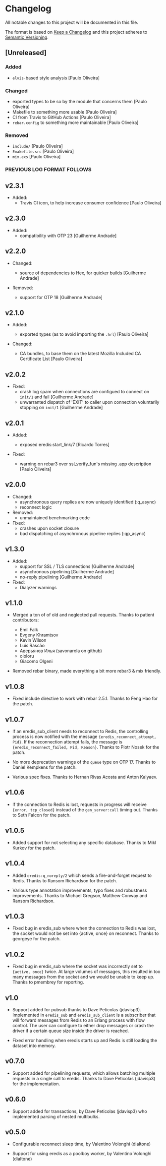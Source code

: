 # Changelog

All notable changes to this project will be documented in this file.

The format is based on [Keep a Changelog](https://keepachangelog.com/en/1.0.0/)
and this project adheres to [Semantic Versioning](https://semver.org/spec/v2.0.0.html).

## [Unreleased]

### Added

- `elvis`-based style analysis [Paulo Oliveira]

### Changed

- exported types to be so by the module that concerns them [Paulo Oliveira]
- Makefile to something more usable [Paulo Oliveira]
- CI from Travis to GitHub Actions [Paulo Oliveira]
- `rebar.config` to something more maintainable [Paulo Oliveira]

### Removed

- `include/` [Paulo Oliveira]
- `Emakefile.src` [Paulo Oliveira]
- `mix.exs` [Paulo Oliveira]

### PREVIOUS LOG FORMAT FOLLOWS

## v2.3.1

- Added:
  - Travis CI icon, to help increase consumer confidence [Paulo Oliveira]

## v2.3.0

- Added:
  - compatibility with OTP 23 [Guilherme Andrade]

## v2.2.0

- Changed:
  - source of dependencies to Hex, for quicker builds [Guilherme Andrade]

- Removed:
  - support for OTP 18 [Guilherme Andrade]

## v2.1.0

- Added:
  - exported types (as to avoid importing the `.hrl`) [Paulo Oliveira]

- Changed:
  - CA bundles, to base them on the latest Mozilla Included CA Certificate List
    [Paulo Oliveira]

## v2.0.2

- Fixed:
  - crash log spam when connections are configued to connect on `init/1` and
    fail [Guilherme Andrade]
  - unwarranted dispatch of 'EXIT' to caller upon connection voluntarily
    stopping on `init/1` [Guilherme Andrade]

## v2.0.1

- Added:
  - exposed eredis:start_link/7 [Ricardo Torres]

- Fixed:
  - warning on rebar3 over ssl_verify_fun's missing .app description
    [Paulo Oliveira]

## v2.0.0

- Changed:
  - asynchronous query replies are now uniquely identified (:q_async)
  - reconnect logic
- Removed:
  - unmaintained benchmarking code
- Fixed:
  - crashes upon socket closure
  - bad dispatching of asynchronous pipeline replies (:qp_async)

## v1.3.0

- Added:
  - support for SSL / TLS connections [Guilherme Andrade]
  - asynchronous pipelining [Guilherme Andrade]
  - no-reply pipelining [Guilherme Andrade]
- Fixed:
  - Dialyzer warnings

## v1.1.0

- Merged a ton of of old and neglected pull requests. Thanks to
  patient contributors:
  - Emil Falk
  - Evgeny Khramtsov
  - Kevin Wilson
  - Luis Rascão
  - Аверьянов Илья (savonarola on github)
  - ololoru
  - Giacomo Olgeni

- Removed rebar binary, made everything a bit more rebar3 & mix
  friendly.

## v1.0.8

- Fixed include directive to work with rebar 2.5.1. Thanks to Feng Hao
  for the patch.

## v1.0.7

- If an eredis_sub_client needs to reconnect to Redis, the controlling
  process is now notified with the message `{eredis_reconnect_attempt,
  Pid}`. If the reconnection attempt fails, the message is
  `{eredis_reconnect_failed, Pid, Reason}`. Thanks to Piotr Nosek for
  the patch.

- No more deprecation warnings of the `queue` type on OTP 17. Thanks
  to Daniel Kempkens for the patch.

- Various spec fixes. Thanks to Hernan Rivas Acosta and Anton Kalyaev.

## v1.0.6

- If the connection to Redis is lost, requests in progress will
  receive `{error, tcp_closed}` instead of the `gen_server:call`
  timing out. Thanks to Seth Falcon for the patch.

## v1.0.5

- Added support for not selecting any specific database. Thanks to
  Mikl Kurkov for the patch.

## v1.0.4

- Added `eredis:q_noreply/2` which sends a fire-and-forget request to
  Redis. Thanks to Ransom Richardson for the patch.

- Various type annotation improvements, typo fixes and robustness
  improvements. Thanks to Michael Gregson, Matthew Conway and Ransom
  Richardson.

## v1.0.3

- Fixed bug in eredis_sub where when the connection to Redis was lost,
  the socket would not be set into {active, once} on reconnect. Thanks
  to georgeye for the patch.

## v1.0.2

- Fixed bug in eredis_sub where the socket was incorrectly set to
  `{active, once}` twice. At large volumes of messages, this resulted
  in too many messages from the socket and we would be unable to keep
  up. Thanks to pmembrey for reporting.

## v1.0

- Support added for pubsub thanks to Dave Peticolas
  (jdavisp3). Implemented in `eredis_sub` and `eredis_sub_client` is a
  subscriber that will forward messages from Redis to an Erlang
  process with flow control. The user can configure to either drop
  messages or crash the driver if a certain queue size inside the
  driver is reached.

- Fixed error handling when eredis starts up and Redis is still
  loading the dataset into memory.

## v0.7.0

- Support added for pipelining requests, which allows batching
  multiple requests in a single call to eredis. Thanks to Dave
  Peticolas (jdavisp3) for the implementation.

## v0.6.0

- Support added for transactions, by Dave Peticolas (jdavisp3) who implemented
  parsing of nested multibulks.

## v0.5.0

- Configurable reconnect sleep time, by Valentino Volonghi (dialtone)

- Support for using eredis as a poolboy worker, by Valentino Volonghi
  (dialtone)
